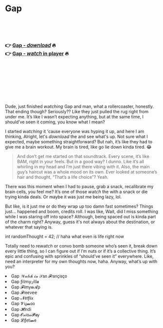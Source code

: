 <h1>Gap</h1>

<br><br><br>

<h3>👉 <a href="https://Victors-alanabprop1972.github.io/tu𝘏𝘋rinakb/">Gap - 𝘥𝘰𝘸𝘯𝘭𝘰𝘢𝘥</a> 🔥<br>
👉 <a href="https://Victors-alanabprop1972.github.io/tu𝘏𝘋rinakb/">Gap - 𝘸𝘢𝘵𝘤𝘩 in player</a> 🔥
</h3>



<br><br><br><br><br><br><br>


Dude, just finished 𝘸𝘢𝘵𝘤𝘩𝘪𝘯𝘨 Gap and man, what a rollercoaster, honestly. That ending though? Seriously?? Like they just pulled the rug right from under me. It’s like I wasn’t expecting anything, but at the same time, I should’ve seen it coming, you know what I mean?

I started 𝘸𝘢𝘵𝘤𝘩𝘪𝘯𝘨 it 'cause everyone was hyping it up, and here I am thinking, Alright, let's 𝘥𝘰𝘸𝘯𝘭𝘰𝘢𝘥 the   and see what's up. Not sure what I expected, maybe something straightforward? But nah, it’s like they had to give me a brain workout. My brain is tired, like go lie down kinda tired. 😂

> And don’t get me started on that soundtrack. Every scene, it’s like BAM, right in your feels. But in a good way? I dunno. Like it’s all whirling in my head and I’m just there vibing with it. Also, the main guy’s haircut was a whole mood on its own. Ever looked at someone’s hair and thought, “That’s a life choice”? Yeah.

There was this moment when I had to pause, grab a snack, recalibrate my brain cells, you feel me? It’s one of those 𝘸𝘢𝘵𝘤𝘩 the   with a snack or die trying kinda deals. Or maybe it was just me being lazy, lol. 

But like, is it just me or do they wrap up too damn fast sometimes? Things just... happened and boom, credits roll. I was like, Wait, did I miss something while I was staring off into space? Although, being spaced out is kinda part of the charm right? Anyway, guess it's not always about the destination, or whatever that saying is.

int randomThought = 42; // haha what even is life right now

Totally need to re𝘸𝘢𝘵𝘤𝘩 or convo bomb someone who’s seen it, break down every little thing, so I can figure out if I’m nuts or if it’s a collective thing. It’s epic and confusing with sprinkles of “should’ve seen it” everywhere. Like, need an interpreter for my own thoughts now, haha. Anyway, what’s up with you?

<li>Gap 𝒲𝒶𝓉𝒸𝒽 𝒾𝓃 𝒮𝖺𝗇 𝓕𝗋𝖺𝗇ç𝗂𝗌ç𝗈</li>
<li>Gap ƒ𝗂𝗅𝗆𝗒𝓏𝗂𝗅𝗅𝖆</li>
<li>Gap 𝓕𝗂𝗅𝗆𝗒𝗐𝓐ρ</li>
<li>Gap 𝓕𝗋𝖾𝖾ν𝖾𝖾</li>
<li>Gap 𝓝𝖾𝗍ƒ𝗅𝗂𝗑</li>
<li>Gap 𝓥ų𝓶𝗈𝗈</li>
<li>Gap 𝓗𝗂𝗇ԁ𝗂</li>
<li>Gap 𝓞𝓃𝗂𝗈𝓃𝓟𝗅𝖆𝗒</li>
<li>Gap 𝓛𝗂ƒ𝖾𝗍𝗂𝓶𝖾</li>

